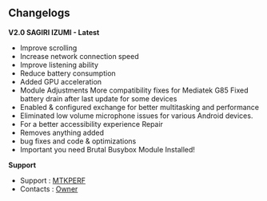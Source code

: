 ## Changelogs
**V2.0 SAGIRI IZUMI - Latest**
* Improve scrolling
* Increase network connection speed
* Improve listening ability
* Reduce battery consumption
* Added GPU acceleration
* Module Adjustments
More compatibility fixes for Mediatek G85
Fixed battery drain after last update for some devices
* Enabled & configured exchange for better multitasking and performance
* Eliminated low volume microphone issues for various Android devices. 
* For a better accessibility experience
Repair
* Removes anything added
* bug fixes and code & optimizations
* Important you need Brutal Busybox Module Installed!

**Support**
* Support : [MTKPERF](https://t.me/mtkperf)
* Contacts : [Owner](https://t.me/Akemiinawa)
